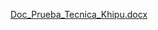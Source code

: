 [Doc_Prueba_Tecnica_Khipu.docx](https://github.com/user-attachments/files/22130838/Doc_Prueba_Tecnica_Khipu.docx)
